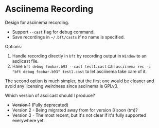 # Asciinema Recording

Design for asciinema recording.

- Support `--cast` flag for debug command.
- Save recordings in `~/.bft/casts` if no name is specified.

Options:
1. Handle recording directly in `bft` by recording output in `Window` to an asciicast file.
2. Have `bft debug foobar.b93 --cast test1.cast` call `asciinema rec -c "bft debug foobar.b93" test1.cast` to let asciinema take care of it.

The second option is much simpler, but the first one would be cleaner and avoid any licensing weirdness since asciinema is GPLv3.

Which version of asciicast should I produce?
- ~~Version 1~~ (Fully deprecated)
- Version 2 - Being migrated away from for version 3 soon (tm)?
- Version 3 - The most recent, but it's not clear if it's fully supported everywhere yet.